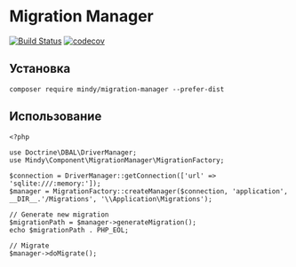 # Migration Manager

[![Build Status](https://travis-ci.org/MindyPHP/MigrationManager.svg?branch=dev)](https://travis-ci.org/MindyPHP/MigrationManager)
[![codecov](https://codecov.io/gh/MindyPHP/MigrationManager/branch/master/graph/badge.svg)](https://codecov.io/gh/MindyPHP/MigrationManager)

## Установка

```
composer require mindy/migration-manager --prefer-dist
```

## Использование

```
<?php

use Doctrine\DBAL\DriverManager;
use Mindy\Component\MigrationManager\MigrationFactory;

$connection = DriverManager::getConnection(['url' => 'sqlite:///:memory:']);
$manager = MigrationFactory::createManager($connection, 'application', __DIR__.'/Migrations', '\\Application\Migrations');

// Generate new migration
$migrationPath = $manager->generateMigration();
echo $migrationPath . PHP_EOL;

// Migrate
$manager->doMigrate();
```
